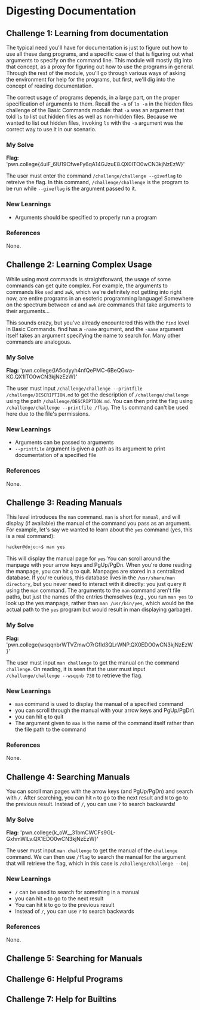 # Digesting Documentation

## Challenge 1: Learning from documentation 
The typical need you'll have for documentation is just to figure out how to use all these dang programs, and a specific case of that is figuring out what arguments to specify on the command line. This module will mostly dig into that concept, as a proxy for figuring out how to use the programs in general. Through the rest of the module, you'll go through various ways of asking the environment for help for the programs, but first, we'll dig into the concept of reading documentation.

The correct usage of programs depends, in a large part, on the proper specification of arguments to them. Recall the ```-a``` of ```ls -a``` in the hidden files challenge of the Basic Commands module: that ```-a``` was an argument that told ```ls``` to list out hidden files as well as non-hidden files. Because we wanted to list out hidden files, invoking ```ls``` with the ```-a``` argument was the correct way to use it in our scenario.

### My Solve 
**Flag:** 'pwn.college{4uiF_6lU19CfweFy6qA14GJzuE8.QX0ITO0wCN3kjNzEzW}'

The user must enter the command ```/challenge/challenge --giveflag``` to retreive the flag. In this command, ```/challenge/challenge``` is the program to be run while ```--giveflag``` is the argument passed to it. 

### New Learnings 
- Arguments should be specified to properly run a program 

### References 
None.

## Challenge 2: Learning Complex Usage 
While using most commands is straightforward, the usage of some commands can get quite complex. For example, the arguments to commands like ```sed``` and ```awk```, which we're definitely not getting into right now, are entire programs in an esoteric programming language! Somewhere on the spectrum between ```cd``` and ```awk``` are commands that take arguments to their arguments...

This sounds crazy, but you've already encountered this with the ```find``` level in Basic Commands. find has a ```-name``` argument, and the ```-name``` argument itself takes an argument specifying the name to search for. Many other commands are analogous.

### My Solve 
**Flag:** 'pwn.college{IA5odyyh4nfQePMC-6BeQGwa-KG.QX1ITO0wCN3kjNzEzW}'

The user must input ```/challenge/challenge --printfile /challenge/DESCRIPTION.md``` to get the description of ```/challenge/challenge``` using the path ```/challenge/DESCRIPTION.md```. You can then print the flag using ```/challenge/challenge --printfile /flag```. The ```ls``` command can't be used here due to the file's permissions. 

### New Learnings 
- Arguments can be passed to arguments
-  ```--printfile``` argument is given a path as its argument to print documentation of a specified file 

### References 
None.

## Challenge 3: Reading Manuals 
This level introduces the ```man``` command. ```man``` is short for ```manual```, and will display (if available) the manual of the command you pass as an argument. For example, let's say we wanted to learn about the ```yes``` command (yes, this is a real command):
```bash
hacker@dojo:~$ man yes
```
This will display the manual page for ```yes```
You can scroll around the manpage with your arrow keys and PgUp/PgDn. When you're done reading the manpage, you can hit ```q``` to quit.
Manpages are stored in a centralized database. If you're curious, this database lives in the ```/usr/share/man directory```, but you never need to interact with it directly: you just query it using the ```man``` command. The arguments to the ```man``` command aren't file paths, but just the names of the entries themselves (e.g., you run ```man yes``` to look up the yes manpage, rather than ```man /usr/bin/yes```, which would be the actual path to the ```yes``` program but would result in man displaying garbage).

### My Solve 
**Flag:** 'pwn.college{wsqqnbrWTVZmwO7rGfId3QLrWNP.QX0EDO0wCN3kjNzEzW}'

The user must input ```man challenge``` to get the manual on the command ```challenge```. On reading, it is seen that the user must input ```/challenge/challenge --wsqqnb 730``` to retrieve the flag.

### New Learnings 
- ```man``` command is used to display the manual of a specified command
- you can scroll through the manual with your arrow keys and PgUp/PgDn\
- you can hit ```q``` to quit
- The argument given to ```man``` is the name of the command itself rather than the file path to the command

### References 
None.

## Challenge 4: Searching Manuals
You can scroll man pages with the arrow keys (and PgUp/PgDn) and search with ```/```. After searching, you can hit ```n``` to go to the next result and ```N``` to go to the previous result. Instead of ```/```, you can use ```?``` to search backwards!

### My Solve 
**Flag:** 'pwn.college{k_oW__31bmCWCFs9GL-GxhmWlLv.QX1EDO0wCN3kjNzEzW}'

The user must input ```man challenge``` to get the manual of the ```challenge``` command. We can then use ```/flag``` to search the manual for the argument that will retrieve the flag, which in this case is ```/challenge/challenge --bmj```

### New Learnings 
- ```/``` can be used to search for something in a manual
- you can hit ```n``` to go to the next result
- You can hit  ```N``` to go to the previous result
- Instead of ```/```, you can use ```?``` to search backwards

### References 
None.

## Challenge 5: Searching for Manuals 
## Challenge 6: Helpful Programs 
## Challenge 7: Help for Builtins 
